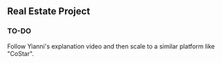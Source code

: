 ## Real Estate Project

### TO-DO

Follow Yianni's explanation video and then scale to a similar platform like "CoStar".